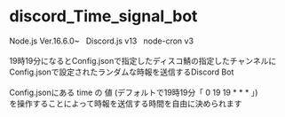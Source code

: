 # discord_Time_signal_bot
Node.js Ver.16.6.0~&nbsp;&nbsp;&nbsp;Discord.js v13&nbsp;&nbsp;&nbsp;node-cron v3
<br>
<br>
19時19分になるとConfig.jsonで指定したディスコ鯖の指定したチャンネルに
<br>
Config.jsonで設定されたランダムな時報を送信するDiscord Bot
<br>
<br>
Config.jsonにある time の 値 (デフォルトで19時19分「 0 19 19 * * * 」)
<br>
を操作することによって時報を送信する時間を自由に決められます
